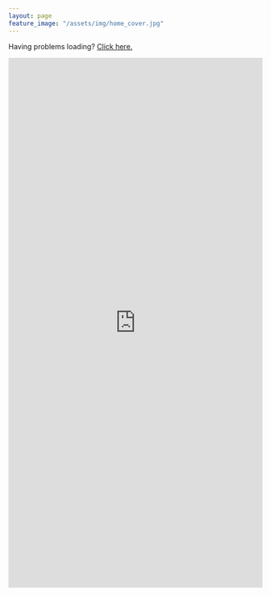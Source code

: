 ```yaml
---
layout: page
feature_image: "/assets/img/home_cover.jpg"
---
```

Having problems loading? [Click here.](https://github.com/angela-tam/cv/blob/master/resume_angela_tam.pdf)
<iframe src="https://docs.google.com/gview?url=https://raw.githubusercontent.com/angela-tam/cv/master/resume_angela_tam.pdf&embedded=true" style="width:100%; height:1050px;" frameborder="0"></iframe>
